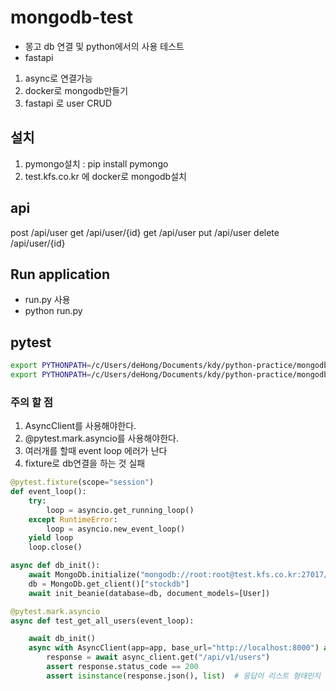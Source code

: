 # mongodb-test

- 몽고 db 연결 및 python에서의 사용 테스트
- fastapi

1. async로 연결가능
2. docker로 mongodb만들기
3. fastapi 로 user CRUD

## 설치

1. pymongo설치 : pip install pymongo
2. test.kfs.co.kr 에 docker로 mongodb설치

## api

post /api/user
get /api/user/{id}
get /api/user
put /api/user
delete /api/user/{id}

## Run application

- run.py 사용
- python run.py
  
## pytest

```bash
export PYTHONPATH=/c/Users/deHong/Documents/kdy/python-practice/mongodb-test && pytest -p no:warnings ./tests
export PYTHONPATH=/c/Users/deHong/Documents/kdy/python-practice/mongodb-test && pytest ./tests
```
### 주의 할 점
1. AsyncClient를 사용해야한다.
2. @pytest.mark.asyncio를 사용해야한다.
3. 여러개를 할때 event loop 에러가 난다
4. fixture로 db연결을 하는 것 실패

```python
@pytest.fixture(scope="session")
def event_loop():
    try:
        loop = asyncio.get_running_loop()
    except RuntimeError:
        loop = asyncio.new_event_loop()
    yield loop
    loop.close()

async def db_init():
    await MongoDb.initialize("mongodb://root:root@test.kfs.co.kr:27017/")
    db = MongoDb.get_client()["stockdb"]
    await init_beanie(database=db, document_models=[User])

@pytest.mark.asyncio
async def test_get_all_users(event_loop):

    await db_init()
    async with AsyncClient(app=app, base_url="http://localhost:8000") as async_client:
        response = await async_client.get("/api/v1/users")
        assert response.status_code == 200
        assert isinstance(response.json(), list)  # 응답이 리스트 형태인지 확인

```